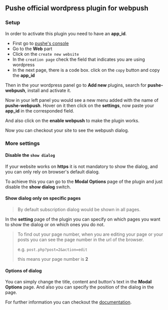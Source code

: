 ## Pushe official wordpress plugin for webpush

### Setup

In order to activate this plugin you need to have an **app_id**.

* First go to [pushe's console][console_url]
* Go to the **Web** part 
* Click on the `create new website`
* In the `creation page` check the field that indicates you are using wordpress
* In the next page, there is a code box. click on the `copy` button and copy the **app_id**

Then in the your wordpress panel go to **Add new** plugins, search for **pushe-webpush**, install and activate it.

Now in your left panel you would see a new menu added with the name of **pushe-webpush**. Hover on it then click on the **settings**, now paste your **app_id** in the corresponded field.

And also click on the **enable webpush** to make the plugin works.

Now you can checkout your site to see the webpush dialog.

### More settings

#### Disable the `show dialog`

If your website works on **https** it is not mandatory to show the dialog, and you can only rely on browser's default dialog.

To achieve this you can go to the **Modal Options** page of the plugin and just disable the **show dialog** switch.

#### Show dialog only on specific pages

> By default subscription dialog would be shown in all pages.

In the **setting** page of the plugin you can specify on which pages you want to show the dialog or on which ones you do not.

> To find out your page number, when you are editing your page or your posts you can see the page number in the url of the browser.
>
> e.g. ```post.php?post=2&action=edit```
> 
> this means your page number is **2**

#### Options of dialog

You can simply change the title, content and button's text in the **Modal Options** page.
And also you can specify the position of the dialog in the page.

For further information you can checkout the [documentation][webpush_doc].


[console_url]: https://console.pushe.co
[webpush_doc]: https://pushe.co/docs/webpush
